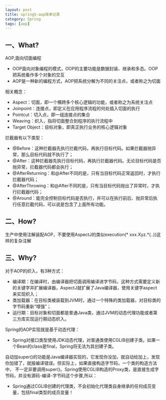 ```yaml
---
layout: post
title: spring5-aop简单记录
category: Spring
tags: [aop]
---
```


## 一、What?

AOP,面向切面编程

- OOP面向对象编程的模式，OOP的主要功能是数据封装、继承和多态。OOP把系统看作多个对象的交互
- AOP是一种新的编程方式，AOP把系统分解为不同的关注点，或者称之为切面

相关概念：
- Aspect：切面，即一个横跨多个核心逻辑的功能，或者称之为系统关注点
- Joinpoint：连接点，即定义在应用程序流程的何处插入切面的执行
- Pointcut：切入点，即一组连接点的集合
- Weaving：织入，指将切面整合到程序的执行流程中
- Target Object：目标对象，即真正执行业务的核心逻辑对象

拦截器有以下类型：

- @Before：这种拦截器先执行拦截代码，再执行目标代码。如果拦截器抛异常，那么目标代码就不执行了；
- @After：这种拦截器先执行目标代码，再执行拦截器代码。无论目标代码是否抛异常，拦截器代码都会执行；
- @AfterReturning：和@After不同的是，只有当目标代码正常返回时，才执行拦截器代码；
- @AfterThrowing：和@After不同的是，只有当目标代码抛出了异常时，才执行拦截器代码；
- @Around：能完全控制目标代码是否执行，并可以在执行前后、抛异常后执行任意拦截代码，可以说是包含了上面所有功能。

## 二、How?

生产中使用注解装配AOP，不要使用AspectJ的类似execution(* xxx.Xyz.*(..))这样的复杂注解


## 三、Why?

对于AOP的织入，有3种方式：
- 编译期：在编译时，由编译器把切面调用编译进字节码，这种方式需要定义新的关键字并扩展编译器，AspectJ就扩展了Java编译器，使用关键字aspect来实现织入；
- 类加载器：在目标类被装载到JVM时，通过一个特殊的类加载器，对目标类的字节码重新“增强”；
- 运行期：目标对象和切面都是普通Java类，通过JVM的动态代理功能或者第三方库实现运行期动态织入。

Spring的AOP实现就是基于动态代理：
- Spring对接口类型使用JDK动态代理，对普通类使用CGLIB创建子类。如果一个Bean的class是final，Spring将无法为其创建子类。

自动加super()的功能是Java编译器实现的，它发现你没加，就自动给加上，发现你加错了，就报编译错误。但实际上，如果直接构造字节码，一个类的构造方法中，
不一定非要调用super()。Spring使用CGLIB构造的Proxy类，是直接生成字节码，并没有源码-编译-字节码这个步骤,所以：
- Spring通过CGLIB创建的代理类，不会初始化代理类自身继承的任何成员变量，包括final类型的成员变量！
